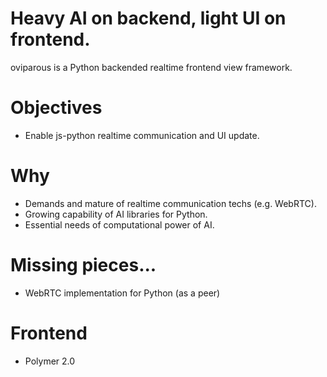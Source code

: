 # Heavy AI on backend, light UI on frontend.
oviparous is a Python backended realtime frontend view framework. 

# Objectives
- Enable js-python realtime communication and UI update.

# Why
- Demands and mature of realtime communication techs (e.g. WebRTC).
- Growing capability of AI libraries for Python.
- Essential needs of computational power of AI.

# Missing pieces...
- WebRTC implementation for Python (as a peer)

# Frontend
- Polymer 2.0


